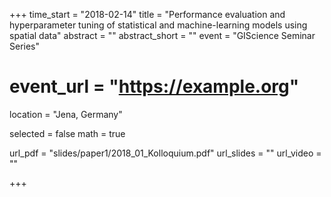 +++
time_start = "2018-02-14"
title = "Performance evaluation and hyperparameter tuning of statistical and machine-learning models using spatial data"
abstract = ""
abstract_short = ""
event = "GIScience Seminar Series"
# event_url = "https://example.org"
location = "Jena, Germany"

selected = false
math = true

url_pdf = "slides/paper1/2018_01_Kolloquium.pdf"
url_slides = ""
url_video = ""

+++

